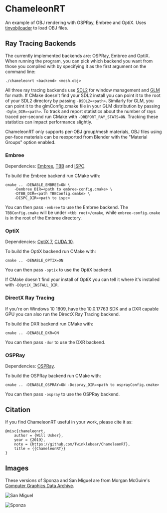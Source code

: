 # ChameleonRT

An example of OBJ rendering with OSPRay, Embree and OptiX.
Uses [tinyobjloader](https://github.com/syoyo/tinyobjloader) to load OBJ files.

## Ray Tracing Backends  

The currently implemented backends are: OSPRay, Embree and OptiX.
When running the program, you can pick which backend you want from
those you compiled with by specifying it as the first argument on
the command line:

```
./chameleonrt <backend> <mesh.obj>
```

All three ray tracing backends use [SDL2](https://www.libsdl.org/index.php) for window management
and [GLM](https://glm.g-truc.net/0.9.9/index.html) for math.
If CMake doesn't find your SDL2 install you can point it to the root
of your SDL2 directory by passing `-DSDL2=<path>`.
Similarly for GLM, you can point it to the glmConfig.cmake file
in your GLM distribution by passing `-Dglm_DIR=<path>`.
To track and report statistics about the number of rays traced per-second
run CMake with `-DREPORT_RAY_STATS=ON`. Tracking these statistics can
impact performance slightly.


ChameleonRT only supports per-OBJ group/mesh materials, OBJ files using per-face materials
can be reexported from Blender with the "Material Groups" option enabled.

### Embree

Dependencies: [Embree](https://embree.github.io/),
[TBB](https://www.threadingbuildingblocks.org/) and [ISPC](https://ispc.github.io/).

To build the Embree backend run CMake with:

```
cmake .. -DENABLE_EMBREE=ON \
	-Dembree_DIR=<path to embree-config.cmake> \
	-DTBB_DIR=<path TBBConfig.cmake> \
	-DISPC_DIR=<path to ispc>
```

You can then pass `-embree` to use the Embree backend. The `TBBConfig.cmake` will
be under `<tbb root>/cmake`, while `embree-config.cmake` is in the root of the
Embree directory.

### OptiX

Dependencies: [OptiX 7](https://developer.nvidia.com/optix), [CUDA 10](https://developer.nvidia.com/cuda-zone).

To build the OptiX backend run CMake with:

```
cmake .. -DENABLE_OPTIX=ON
```

You can then pass `-optix` to use the OptiX backend.

If CMake doesn't find your install of OptiX you can tell it where
it's installed with `-DOptiX_INSTALL_DIR`.

### DirectX Ray Tracing

If you're on Windows 10 1809, have the 10.0.17763 SDK and a DXR capable GPU you can also run
the DirectX Ray Tracing backend.

To build the DXR backend run CMake with:

```
cmake .. -DENABLE_DXR=ON
```

You can then pass `-dxr` to use the DXR backend.

### OSPRay

Dependencies: [OSPRay](http://www.ospray.org/).

To build the OSPRay backend run CMake with:

```
cmake .. -DENABLE_OSPRAY=ON -Dospray_DIR=<path to osprayConfig.cmake>
```

You can then pass `-ospray` to use the OSPRay backend.

## Citation

If you find ChameleonRT useful in your work, please cite it as:

```
@misc{chameleonrt,
	author = {Will Usher},
	year = {2019},
	note = {https://github.com/Twinklebear/ChameleonRT},
	title = {{ChameleonRT}}
} 
```

## Images

These versions of Sponza and San Miguel are from Morgan McGuire's [Computer Graphics Data Archive](https://casual-effects.com/data/).

![San Miguel](https://i.imgur.com/rhzcwaC.png)

![Sponza](https://i.imgur.com/RxNP15S.png)

